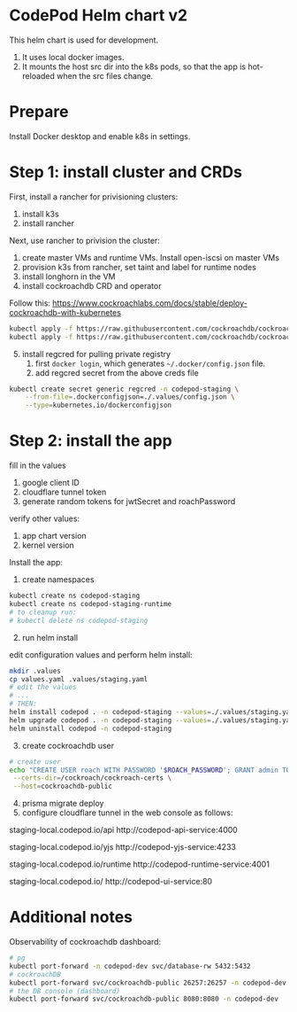 # CodePod Helm chart v2

This helm chart is used for development.

1. It uses local docker images.
2. It mounts the host src dir into the k8s pods, so that the app is hot-reloaded
   when the src files change.

# Prepare

Install Docker desktop and enable k8s in settings.

# Step 1: install cluster and CRDs

First, install a rancher for privisioning clusters:

1. install k3s
2. install rancher

Next, use rancher to privision the cluster:

1. create master VMs and runtime VMs. Install open-iscsi on master VMs
2. provision k3s from rancher, set taint and label for runtime nodes
3. install longhorn in the VM
4. install cockroachdb CRD and operator

Follow this: https://www.cockroachlabs.com/docs/stable/deploy-cockroachdb-with-kubernetes

```sh
kubectl apply -f https://raw.githubusercontent.com/cockroachdb/cockroach-operator/v2.14.0/install/crds.yaml
kubectl apply -f https://raw.githubusercontent.com/cockroachdb/cockroach-operator/v2.14.0/install/operator.yaml
```

5. install regcred for pulling private registry
   1. first `docker login`, which generates `~/.docker/config.json` file.
   2. add regcred secret from the above creds file

```sh
kubectl create secret generic regcred -n codepod-staging \
    --from-file=.dockerconfigjson=./.values/config.json \
    --type=kubernetes.io/dockerconfigjson
```

# Step 2: install the app

fill in the values

1. google client ID
2. cloudflare tunnel token
3. generate random tokens for jwtSecret and roachPassword

verify other values:

1. app chart version
2. kernel version

Install the app:

1. create namespaces

```sh
kubectl create ns codepod-staging
kubectl create ns codepod-staging-runtime
# to cleanup run:
# kubectl delete ns codepod-staging
```

2. run helm install

edit configuration values and perform helm install:

```sh
mkdir .values
cp values.yaml .values/staging.yaml
# edit the values
# ...
# THEN:
helm install codepod . -n codepod-staging --values=./.values/staging.yaml
helm upgrade codepod . -n codepod-staging --values=./.values/staging.yaml
helm uninstall codepod -n codepod-staging
```

3. create cockroachdb user

```sh
# create user
echo "CREATE USER roach WITH PASSWORD '$ROACH_PASSWORD'; GRANT admin TO roach;" | cockroach sql \
 --certs-dir=/cockroach/cockroach-certs \
 --host=cockroachdb-public
```

4. prisma migrate deploy
5. configure cloudflare tunnel in the web console as follows:

staging-local.codepod.io/api
http://codepod-api-service:4000

staging-local.codepod.io/yjs
http://codepod-yjs-service:4233

staging-local.codepod.io/runtime
http://codepod-runtime-service:4001

staging-local.codepod.io/
http://codepod-ui-service:80

# Additional notes

Observability of cockroachdb dashboard:

```sh
# pg
kubectl port-forward -n codepod-dev svc/database-rw 5432:5432
# cockroachDB
kubectl port-forward svc/cockroachdb-public 26257:26257 -n codepod-dev
# the DB console (dashboard)
kubectl port-forward svc/cockroachdb-public 8080:8080 -n codepod-dev
```
